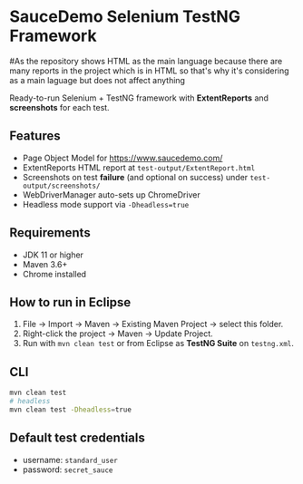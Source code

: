 # SauceDemo Selenium TestNG Framework
#As the repository shows HTML as the main language because there are many reports in the project which is in HTML so that's why it's considering as a main laguage but does not affect anything

Ready-to-run Selenium + TestNG framework with **ExtentReports** and **screenshots** for each test.

## Features
- Page Object Model for https://www.saucedemo.com/
- ExtentReports HTML report at `test-output/ExtentReport.html`
- Screenshots on test **failure** (and optional on success) under `test-output/screenshots/`
- WebDriverManager auto-sets up ChromeDriver
- Headless mode support via `-Dheadless=true`

## Requirements
- JDK 11 or higher
- Maven 3.6+
- Chrome installed

## How to run in Eclipse
1. File → Import → Maven → Existing Maven Project → select this folder.
2. Right-click the project → Maven → Update Project.
3. Run with `mvn clean test` or from Eclipse as **TestNG Suite** on `testng.xml`.

## CLI
```bash
mvn clean test
# headless
mvn clean test -Dheadless=true
```

## Default test credentials
- username: `standard_user`
- password: `secret_sauce`
